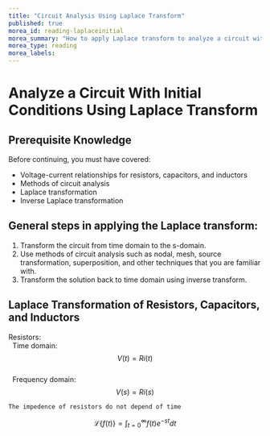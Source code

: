 ```yaml
---
title: "Circuit Analysis Using Laplace Transform"
published: true
morea_id: reading-laplaceinitial
morea_summary: "How to apply Laplace transform to analyze a circuit with initial conditions"
morea_type: reading
morea_labels:
---
```


# Analyze a Circuit With Initial Conditions Using Laplace Transform

## Prerequisite Knowledge
Before continuing, you must have covered:  
* Voltage-current relationships for resistors, capacitors, and inductors  
* Methods of circuit analysis  
* Laplace transformation  
* Inverse Laplace transformation  

## General steps in applying the Laplace transform:
1. Transform the circuit from time domain to the s-domain.
2. Use methods of circuit analysis such as nodal, mesh, source transformation, superposition, and other techniques that you are familiar with.
3. Transform the solution back to time domain using inverse transform.

## Laplace Transformation of Resistors, Capacitors, and Inductors
Resistors:  
    &nbsp;&nbsp;Time domain: $$ V(t) = Ri(t) $$  
    &nbsp;&nbsp;Frequency domain: $$ V(s) = Ri(s) $$  

    The impedence of resistors do not depend of time
$$
\mathscr{L}\{f(t)\}=\int_{t=0}^{\infty}f(t)e^{-st}dt
$$